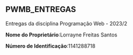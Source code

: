 ## PWMB_ENTREGAS 

Entregas da disciplina Programação Web - 2023/2

**Nome do Proprietário**:Lorrayne Freitas Santos

**Número de Identificação**:1141288718

